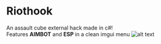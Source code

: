 # Riothook
An assault cube external hack made in c#!<br>
Features <b>AIMBOT</b> and <b>ESP</b> in a clean imgui menu
![alt text](https://github.com/DevEclipse1/Riothook/blob/main/0.jpg?raw=true)
